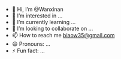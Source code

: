 - 👋 Hi, I’m @Wanxinan
- 👀 I’m interested in ...
- 🌱 I’m currently learning ...
- 💞️ I’m looking to collaborate on ...
- 📫 How to reach me biaow35@gmail.com
- 😄 Pronouns: ...
- ⚡ Fun fact: ...

<!---
Wanxinan/Wanxinan is a ✨ special ✨ repository because its `README.md` (this file) appears on your GitHub profile.
You can click the Preview link to take a look at your changes.
--->

